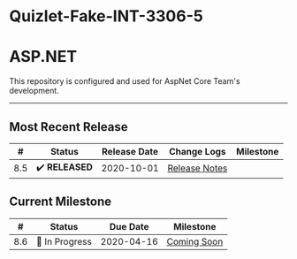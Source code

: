 # Quizlet-Fake-INT-3306-5

# ASP.NET 

This repository is configured and used for AspNet Core Team's development. 

____________

## Most Recent Release

|  #   |     Status     |  Release Date  |                         Change Logs                          |                          Milestone                           |
| :--: | :------------: | :--------: | :----------------------------------------------------------: | :----------------------------------------------------------: |
| 8.5 | ✔️ **RELEASED** | 2020-10-01 | [Release Notes](https://docs.abp.io/en/abp/latest)

## Current Milestone
|  #   |    Status     | Due Date |                          Milestone                           |
| :--: | :-----------: | :------: | :----------------------------------------------------------: |
| 8.6  | 🚧 In Progress |2020-04-16| [Coming Soon]('')<br>
